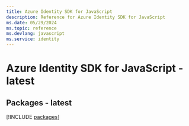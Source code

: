 ```yaml
---
title: Azure Identity SDK for JavaScript
description: Reference for Azure Identity SDK for JavaScript
ms.date: 05/29/2024
ms.topic: reference
ms.devlang: javascript
ms.service: identity
---
```

# Azure Identity SDK for JavaScript - latest
## Packages - latest
[!INCLUDE [packages](identity-index.md)]